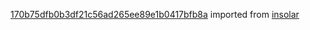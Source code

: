 [170b75dfb0b3df21c56ad265ee89e1b0417bfb8a](https://github.com/insolar/insolar/commit/170b75dfb0b3df21c56ad265ee89e1b0417bfb8a) imported from [insolar](https://github.com/insolar/insolar)
